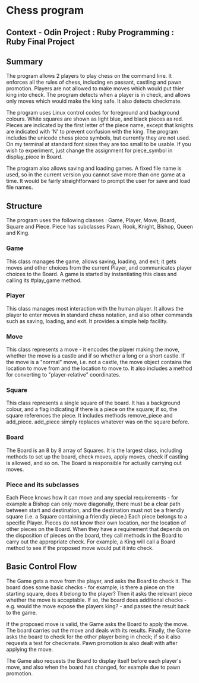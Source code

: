 # Chess program

## Context - Odin Project : Ruby Programming : Ruby Final Project

## Summary

The program allows 2 players to play chess on the command line.  It enforces all the rules of chess, including en passant, castling and pawn promotion.  Players are not allowed to make moves which
would put thier king into check.  The program detects when a player is in check, and allows only moves which would make the king safe.  It also detects checkmate.

The program uses Linux control codes for foreground and background colours.  White squares are shown as light blue, and black pieces as red.  Pieces are indicated by the first letter
of the piece name, except that knights are indicated with 'N' to prevent confusion with the king.  The program includes the unicode chess piece symbols, but currently they are not used.
On my terminal at standard font sizes they are too small to be usable.  If you wish to experiment, just change the assignment for piece_symbol in display_piece in Board.

The program also allows saving and loading games.  A fixed file name is used, so in the current version you cannot save more than one game at a time.  It would be fairly straightforward to prompt the user
for save and load file names.

## Structure

The program uses the following classes : Game, Player, Move, Board, Square and Piece.  Piece has subclasses Pawn, Rook, Knight, Bishop, Queen and King.

### Game

This class manages the game, allows saving, loading, and exit; it gets moves and other choices from the current Player, and communicates player choices to the Board.  A game is started
by instantiating this class and calling its #play_game method.

### Player

This class manages most interaction with the human player.  It allows the player to enter moves in standard chess notation, and also other commands such as saving, loading, and exit.  It provides a simple
help facility.

### Move

This class represents a move - it encodes the player making the move, whether the move is a castle and if so whether a long or a short castle.  If the move is a "normal" move, i.e. not a castle,
the move object contains the location to move from and the location to move to.  It also includes a method for converting to "player-relative" coordinates.

### Square

This class represents a single square of the board.  It has a background colour, and a flag indicating if there is a piece on the square; if so, the square references the piece.  It includes methods
remove_piece and add_piece.  add_piece simply replaces whatever was on the square before.

### Board

The Board is an 8 by 8 array of Squares.  It is the largest class, including methods to set up the board, check moves, apply moves, check if castling is allowed, and so on.  The Board is responsible for 
actually carrying out moves.

### Piece and its subclasses

Each Piece knows how it can move and any special requirements - for example a Bishop can only move diagonally, there must be a clear path between start and destination, and the destination
must not be a friendly square (i.e. a Square containing a friendly piece.)  Each piece belongs to a specific Player.  Pieces do not know their own location, nor the location of other pieces on the
Board.  When they have a requirement that depends on the disposition of pieces on the board, they call methods in the Board to carry out the appropriate check.  For example, a King will call
a Board method to see if the proposed move would put it into check.

## Basic Control Flow

The Game gets a move from the player, and asks the Board to check it.  The board does some basic checks - for example, is there a piece on the starting square, does it belong to the player?  Then it asks the relevant piece
whether the move is acceptable.  If so, the board does additional checks - e.g. would the move expose the players king? - and passes the result back to the game.

If the proposed move is valid, the Game asks the Board to apply the move.  The board carries out the move and deals with its results.  Finally, the Game asks the board to check for the other player being in check;
if so it also requests a test for checkmate.  Pawn promotion is also dealt with after applying the move.

The Game also requests the Board to display itself before each player's move, and also when the board has changed, for example due to pawn promotion.
